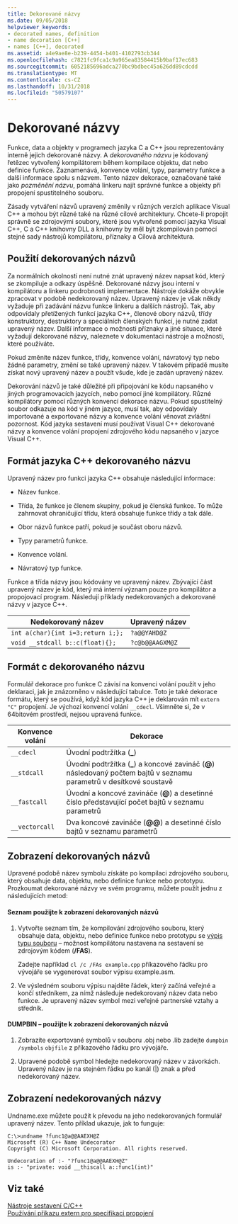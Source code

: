 ```yaml
---
title: Dekorované názvy
ms.date: 09/05/2018
helpviewer_keywords:
- decorated names, definition
- name decoration [C++]
- names [C++], decorated
ms.assetid: a4e9ae8e-b239-4454-b401-4102793cb344
ms.openlocfilehash: c7821fc9fca1c9a965ea83584415b9baf17ec683
ms.sourcegitcommit: 6052185696adca270bc9bdbec45a626dd89cdcdd
ms.translationtype: MT
ms.contentlocale: cs-CZ
ms.lasthandoff: 10/31/2018
ms.locfileid: "50579107"
---
```

# <a name="decorated-names"></a>Dekorované názvy

Funkce, data a objekty v programech jazyka C a C++ jsou reprezentovány interně jejich dekorované názvy. A *dekorovaného názvu* je kódovaný řetězec vytvořený kompilátorem během kompilace objektu, dat nebo definice funkce. Zaznamenává, konvence volání, typy, parametry funkce a další informace spolu s názvem. Tento název dekorace, označované také jako *pozměnění názvu*, pomáhá linkeru najít správné funkce a objekty při propojení spustitelného souboru.

Zásady vytváření názvů upravený změnily v různých verzích aplikace Visual C++ a mohou být různé také na různé cílové architektury. Chcete-li propojit správně se zdrojovými soubory, které jsou vytvořené pomocí jazyka Visual C++, C a C++ knihovny DLL a knihovny by měl být zkompilován pomocí stejné sady nástrojů kompilátoru, příznaky a Cílová architektura.

##  <a name="Using"></a> Použití dekorovaných názvů

Za normálních okolností není nutné znát upravený název napsat kód, který se zkompiluje a odkazy úspěšně. Dekorované názvy jsou interní v kompilátoru a linkeru podrobnosti implementace. Nástroje dokáže obvykle zpracovat v podobě nedekorovaný název. Upravený název je však někdy vyžaduje při zadávání názvu funkce linkeru a dalších nástrojů. Tak, aby odpovídaly přetížených funkcí jazyka C++, členové obory názvů, třídy konstruktory, destruktory a speciálních členských funkcí, je nutné zadat upravený název. Další informace o možnosti příznaky a jiné situace, které vyžadují dekorované názvy, naleznete v dokumentaci nástroje a možnosti, které používáte.

Pokud změníte název funkce, třídy, konvence volání, návratový typ nebo žádné parametry, změní se také upravený název. V takovém případě musíte získat nový upravený název a použít všude, kde je zadán upravený název.

Dekorování názvů je také důležité při připojování ke kódu napsaného v jiných programovacích jazycích, nebo pomocí jiné kompilátory. Různé kompilátory pomocí různých konvencí dekorace názvu. Pokud spustitelný soubor odkazuje na kód v jiném jazyce, musí tak, aby odpovídaly importované a exportované názvy a konvence volání věnovat zvláštní pozornost. Kód jazyka sestavení musí používat Visual C++ dekorované názvy a konvence volání propojení zdrojového kódu napsaného v jazyce Visual C++.

##  <a name="Format"></a> Formát jazyka C++ dekorovaného názvu

Upravený název pro funkci jazyka C++ obsahuje následující informace:

- Název funkce.

- Třída, že funkce je členem skupiny, pokud je členská funkce. To může zahrnovat ohraničující třídu, která obsahuje funkce třídy a tak dále.

- Obor názvů funkce patří, pokud je součást oboru názvů.

- Typy parametrů funkce.

- Konvence volání.

- Návratový typ funkce.

Funkce a třída názvy jsou kódovány ve upravený název. Zbývající část upravený název je kód, který má interní význam pouze pro kompilátor a propojovací program. Následují příklady nedekorovaných a dekorované názvy v jazyce C++.

|Nedekorovaný název|Upravený název|
|----------------------|--------------------|
|`int a(char){int i=3;return i;};`|`?a@@YAHD@Z`|
|`void __stdcall b::c(float){};`|`?c@b@@AAGXM@Z`|

##  <a name="FormatC"></a> Formát c dekorovaného názvu

Formulář dekorace pro funkce C závisí na konvenci volání použít v jeho deklaraci, jak je znázorněno v následující tabulce. Toto je také dekorace formátu, který se používá, když kód jazyka C++ je deklarován mít `extern "C"` propojení. Je výchozí konvencí volání `__cdecl`. Všimněte si, že v 64bitovém prostředí, nejsou upravená funkce.

|Konvence volání|Dekorace|
|------------------------|----------------|
|`__cdecl`|Úvodní podtržítka (**_**)|
|`__stdcall`|Úvodní podtržítka (**_**) a koncové zavináč (**\@**) následovaný počtem bajtů v seznamu parametrů v desítkové soustavě|
|`__fastcall`|Úvodní a koncové zavináče (**\@**) a desetinné číslo představující počet bajtů v seznamu parametrů|
|`__vectorcall`|Dva koncové zavináče (**\@\@**) a desetinné číslo bajtů v seznamu parametrů|

##  <a name="Viewing"></a> Zobrazení dekorovaných názvů

Upravené podobě název symbolu získáte po kompilaci zdrojového souboru, který obsahuje data, objektu, nebo definice funkce nebo prototypu. Prozkoumat dekorované názvy ve svém programu, můžete použít jednu z následujících metod:

#### <a name="to-use-a-listing-to-view-decorated-names"></a>Seznam použijte k zobrazení dekorovaných názvů

1. Vytvořte seznam tím, že kompilování zdrojového souboru, který obsahuje data, objektu, nebo definice funkce nebo prototypu se [výpis typu souboru](../../build/reference/fa-fa-listing-file.md) – možnost kompilátoru nastavena na sestavení se zdrojovým kódem (**/FAS**).

   Zadejte například `cl /c /FAs example.cpp` příkazového řádku pro vývojáře se vygenerovat soubor výpisu example.asm.

2. Ve výsledném souboru výpisu najděte řádek, který začíná veřejné a končí středníkem, za nímž následuje nedekorovaný název data nebo funkce. Je upravený název symbol mezi veřejné partnerské vztahy a středník.

#### <a name="to-use-dumpbin-to-view-decorated-names"></a>DUMPBIN – použijte k zobrazení dekorovaných názvů

1. Zobrazíte exportované symbolů v souboru .obj nebo .lib zadejte `dumpbin /symbols` `objfile` z příkazového řádku pro vývojáře.

2. Upravené podobě symbol hledejte nedekorovaný název v závorkách. Upravený název je na stejném řádku po kanál (&#124;) znak a před nedekorovaný název.

##  <a name="Undecorated"></a> Zobrazení nedekorovaných názvy

Undname.exe můžete použít k převodu na jeho nedekorovaných formulář upravený název. Tento příklad ukazuje, jak to funguje:

```
C:\>undname ?func1@a@@AAEXH@Z
Microsoft (R) C++ Name Undecorator
Copyright (C) Microsoft Corporation. All rights reserved.

Undecoration of :- "?func1@a@@AAEXH@Z"
is :- "private: void __thiscall a::func1(int)"
```

## <a name="see-also"></a>Viz také

[Nástroje sestavení C/C++](../../build/reference/c-cpp-build-tools.md)<br/>
[Používání příkazu extern pro specifikaci propojení](../../cpp/using-extern-to-specify-linkage.md)